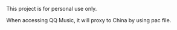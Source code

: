 This project is for personal use only.

When accessing QQ Music, it will proxy to China by using pac file.
